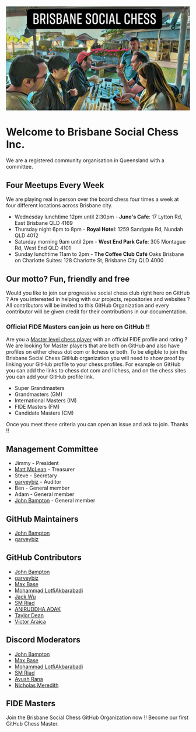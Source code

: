 ![Brisbane Social Chess](images/brisbane-social-chess.webp)

# Welcome to Brisbane Social Chess Inc.

We are a registered community organisation in Queensland with a committee.

## Four Meetups Every Week

We are playing real in person over the board chess four times a week at four different locations across Brisbane city.

- Wednesday lunchtime 12pm until 2:30pm - **June's Cafe**: 17 Lytton Rd, East Brisbane QLD 4169
- Thursday night 6pm to 8pm - **Royal Hotel**: 1259 Sandgate Rd, Nundah QLD 4012
- Saturday morning 9am until 2pm - **West End Park Cafe**: 305 Montague Rd, West End QLD 4101
- Sunday lunchtime 11am to 2pm - **The Coffee Club Café** Oaks Brisbane on Charlotte Suites: 128 Charlotte St, Brisbane City QLD 4000

## Our motto? Fun, friendly and free

Would you like to join our progressive social chess club right here on GitHub ? Are you interested in helping with our
projects, repositories and websites ? All contributors will be invited to this GitHub Organization and every contributor will be
given credit for their contributions in our documentation.

### Official FIDE Masters can join us here on GitHub !!

Are you a [Master level chess player](https://en.wikipedia.org/wiki/Chess_rating_system)
with an official FIDE profile and rating ? We are looking for Master players that are both
on GitHub and also have profiles on either chess dot com or lichess or both. To be eligible
to join the Brisbane Social Chess GitHub organization you will need to show proof by linking
your GitHub profile to your chess profiles. For example on GitHub you can add the links to
chess dot com and lichess, and on the chess sites you can add your GitHub profile link.

- Super Grandmasters
- Grandmasters (GM)
- International Masters (IM)
- FIDE Masters (FM)
- Candidate Masters (CM)

Once you meet these criteria you can open an issue and ask to join. Thanks !!

## Management Committee

- Jimmy - President
- [Matt McLean](https://github.com/EmikoAlice497) - Treasurer
- Steve - Secretary
- [garveybiz](https://github.com/garveybiz) - Auditor
- Ben - General member
- Adam - General member
- [John Bampton](https://github.com/jbampton) - General member

## GitHub Maintainers

- [John Bampton](https://github.com/jbampton)
- [garveybiz](https://github.com/garveybiz)

## GitHub Contributors

- [John Bampton](https://github.com/jbampton)
- [garveybiz](https://github.com/garveybiz)
- [Max Base](https://github.com/BaseMax)
- [Mohammad LotfiAkbarabadi](https://github.com/pedramcvx1)
- [Jack Wu](https://github.com/jackneer)
- [SM Riad](https://github.com/smriad)
- [ANIRUDDHA ADAK](https://github.com/aniruddhaadak80)
- [Taylor Dean](https://github.com/TylrDn)
- [Víctor Araica](https://github.com/VictorAraica)

## Discord Moderators

- [John Bampton](https://github.com/jbampton)
- [Max Base](https://github.com/BaseMax)
- [Mohammad LotfiAkbarabadi](https://github.com/pedramcvx1)
- [SM Riad](https://github.com/smriad)
- [Ayush Rana](https://github.com/ayushrana182)
- [Nicholas Meredith](https://github.com/udha)

## FIDE Masters

Join the Brisbane Social Chess GitHub Organization now !! Become our
first GitHub Chess Master.
